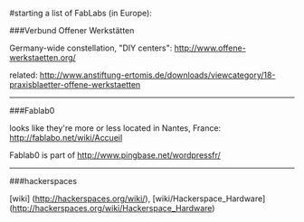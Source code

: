 #starting a list of FabLabs (in Europe):


###Verbund Offener Werkstätten 

Germany-wide constellation, "DIY centers": http://www.offene-werkstaetten.org/

related: http://www.anstiftung-ertomis.de/downloads/viewcategory/18-praxisblaetter-offene-werkstaetten

******************

###Fablab0

looks like they're more or less located in Nantes, France: http://fablabo.net/wiki/Accueil

Fablab0 is part of http://www.pingbase.net/wordpressfr/

******************
###hackerspaces

[wiki] (http://hackerspaces.org/wiki/), [wiki/Hackerspace_Hardware] (http://hackerspaces.org/wiki/Hackerspace_Hardware)
